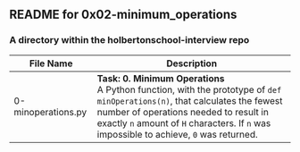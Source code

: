 ## README for 0x02-minimum_operations ##
### A directory within the holbertonschool-interview repo ###

| File Name | Description |
| --------- | ----------- |
| 0-minoperations.py | **Task: 0. Minimum Operations** <br> A Python function, with the prototype of `def minOperations(n)`, that calculates the fewest number of operations needed to result in exactly `n` amount of `H` characters. If `n` was impossible to achieve, `0` was returned. |
